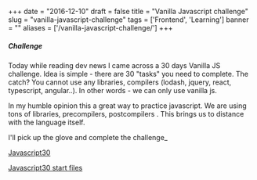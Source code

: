
+++
date = "2016-12-10"
draft = false
title = "Vanilla Javascript challenge"
slug = "vanilla-javascript-challenge"
tags = ['Frontend', 'Learning']
banner = ""
aliases = ['/vanilla-javascript-challenge/']
+++

##### Challenge

Today while reading dev news I came across a 30 days Vanilla JS challenge. Idea is simple - there are 30 "tasks" you need to complete.  The catch? You cannot use any libraries, compilers (lodash, jquery, react, typescript, angular..). In other words - we can only use vanilla js.

In my humble opinion this a great way to practice javascript. We are using tons of libraries, precompilers, postcompilers . This brings us to distance with the language itself.

I'll pick up the glove and complete the challenge_

[Javascript30](https://javascript30.com/)

[Javascript30 start files](https://github.com/wesbos/JavaScript30)






